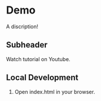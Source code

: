# Demo

A discription!

## Subheader

Watch tutorial on Youtube.

## Local Development

1.  Open index.html in your browser.
